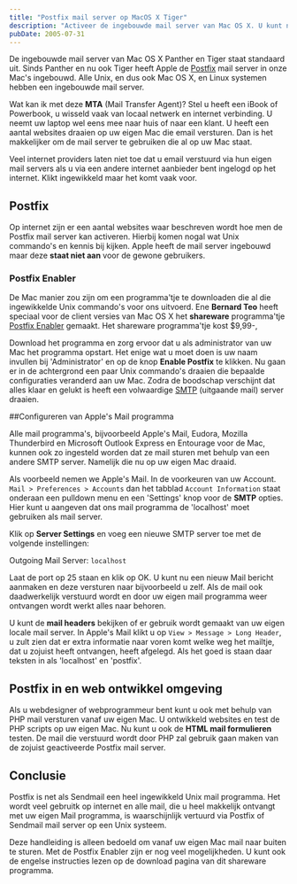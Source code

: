```yaml
---
title: "Postfix mail server op MacOS X Tiger"
description: "Activeer de ingebouwde mail server van Mac OS X. U kunt nu vanaf uw eigen Mac direct mail versturen."
pubDate: 2005-07-31
---
```


De ingebouwde mail server van Mac OS X Panther en Tiger staat standaard uit. Sinds Panther en nu ook Tiger heeft Apple de [Postfix](http://en.wikipedia.org/wiki/Postfix_(software)) mail server in onze Mac's ingebouwd. Alle Unix, en dus ook Mac OS X, en Linux systemen hebben een ingebouwde mail server.

Wat kan ik met deze **MTA** (Mail Transfer Agent)? Stel u heeft een iBook of Powerbook, u wisseld vaak van locaal netwerk en internet verbinding. U neemt uw laptop wel eens mee naar huis of naar een klant. U heeft een aantal websites draaien op uw eigen Mac die email versturen. Dan is het makkelijker om de mail server te gebruiken die al op uw Mac staat.

Veel internet providers laten niet toe dat u email verstuurd via hun eigen mail servers als u via een andere internet aanbieder bent ingelogd op het internet. Klikt ingewikkeld maar het komt vaak voor.

## Postfix

Op internet zijn er een aantal websites waar beschreven wordt hoe men de Postfix mail server kan activeren. Hierbij komen nogal wat Unix commando's en kennis bij kijken. Apple heeft de mail server ingebouwd maar deze **staat niet aan** voor de gewone gebruikers.

### Postfix Enabler

De Mac manier zou zijn om een programma'tje te downloaden die al die ingewikkelde Unix commando's voor ons uitvoerd. Ene **Bernard Teo** heeft speciaal voor de client versies van Mac OS X het **shareware** programma'tje [Postfix Enabler](http://www.cutedgesystems.com/software/PostfixEnabler/) gemaakt. Het shareware programma'tje kost $9,99-,

Download het programma en zorg ervoor dat u als administrator van uw Mac het programma opstart. Het enige wat u moet doen is uw naam invullen bij 'Administrator' en op de knop **Enable Postfix** te klikken. Nu gaan er in de achtergrond een paar Unix commando's draaien die bepaalde configuraties veranderd aan uw Mac. Zodra de boodschap verschijnt dat alles klaar en gelukt is heeft een volwaardige [SMTP](http://en.wikipedia.org/wiki/SMTP-AUTH) (uitgaande mail) server draaien.

##Configureren van Apple's Mail programma

Alle mail programma's, bijvoorbeeld Apple's Mail, Eudora, Mozilla Thunderbird en Microsoft Outlook Express en Entourage voor de Mac, kunnen ook zo ingesteld worden dat ze mail sturen met behulp van een andere SMTP server. Namelijk die nu op uw eigen Mac draaid.

Als voorbeeld nemen we Apple's Mail. In de voorkeuren van uw Account. `Mail > Preferences > Accounts` dan het tabblad `Account Information` staat onderaan een pulldown menu en een 'Settings' knop voor de **SMTP** opties. Hier kunt u aangeven dat ons mail programma de 'localhost' moet gebruiken als mail server.

Klik op **Server Settings** en voeg een nieuwe SMTP server toe met de volgende instellingen:

Outgoing Mail Server: `localhost`

Laat de port op 25 staan en klik op OK. U kunt nu een nieuw Mail bericht aanmaken en deze versturen naar bijvoorbeeld u zelf. Als de mail ook daadwerkelijk verstuurd wordt en door uw eigen mail programma weer ontvangen wordt werkt alles naar behoren.

U kunt de **mail headers** bekijken of er gebruik wordt gemaakt van uw eigen locale mail server. In Apple's Mail klikt u op `View > Message > Long Header`, u zult zien dat er extra informatie naar voren komt welke weg het mailtje, dat u zojuist heeft ontvangen, heeft afgelegd. Als het goed is staan daar teksten in als 'localhost' en 'postfix'.

## Postfix in en web ontwikkel omgeving

Als u webdesigner of webprogrammeur bent kunt u ook met behulp van PHP mail versturen vanaf uw eigen Mac. U ontwikkeld websites en test de PHP scripts op uw eigen Mac. Nu kunt u ook de **HTML mail formulieren** testen. De mail die verstuurd wordt door PHP zal gebruik gaan maken van de zojuist geactiveerde Postfix mail server.

## Conclusie

Postfix is net als Sendmail een heel ingewikkeld Unix mail programma. Het wordt veel gebruitk op internet en alle mail, die u heel makkelijk ontvangt met uw eigen Mail programma, is waarschijnlijk vertuurd via Postfix of Sendmail mail server op een Unix systeem.

Deze handleiding is alleen bedoeld om vanaf uw eigen Mac mail naar buiten te sturen. Met de Postfix Enabler zijn er nog veel mogelijkheden. U kunt ook de engelse instructies lezen op de download pagina van dit shareware programma.